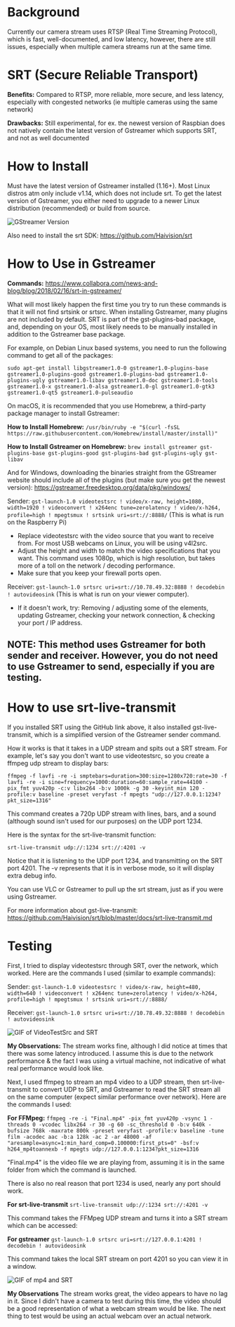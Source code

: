 # Background

Currently our camera stream uses RTSP (Real Time Streaming Protocol), which is fast, well-documented, and low latency, however, there are still issues, especially when multiple camera streams run at the same time. 

# SRT (Secure Reliable Transport)
**Benefits:** Compared to RTSP, more reliable, more secure, and less latency, especially with congested networks (ie multiple cameras using the same network)

**Drawbacks:** Still experimental, for ex. the newest version of Raspbian does not natively contain the latest version of Gstreamer which supports SRT, and not as well documented

# How to Install
Must have the latest version of Gstreamer installed (1.16+). Most Linux distros atm only include v1.14, which does not include srt. To get the latest version of Gstreamer, you either need to upgrade to a newer Linux distribution (recommended) or build from source.

![GStreamer Version](https://i.imgur.com/Wqv1SxY.png)

Also need to install the srt SDK: https://github.com/Haivision/srt

# How to Use in Gstreamer
**Commands:** https://www.collabora.com/news-and-blog/blog/2018/02/16/srt-in-gstreamer/

What will most likely happen the first time you try to run these commands is that it will not find srtsink or srtsrc. When installing Gstreamer, many plugins are not included by default. SRT is part of the gst-plugins-bad package, and, depending on your OS, most likely needs to be manually installed in addition to the Gstreamer base package.

For example, on Debian Linux based systems, you need to run the following command to get all of the packages:

`sudo apt-get install libgstreamer1.0-0 gstreamer1.0-plugins-base gstreamer1.0-plugins-good gstreamer1.0-plugins-bad gstreamer1.0-plugins-ugly gstreamer1.0-libav gstreamer1.0-doc gstreamer1.0-tools gstreamer1.0-x gstreamer1.0-alsa gstreamer1.0-gl gstreamer1.0-gtk3 gstreamer1.0-qt5 gstreamer1.0-pulseaudio`

On macOS, it is recommended that you use Homebrew, a third-party package manager to install Gstreamer:

**How to Install Homebrew:** `/usr/bin/ruby -e "$(curl -fsSL https://raw.githubusercontent.com/Homebrew/install/master/install)"`

**How to Install Gstreamer on Homebrew:** `brew install gstreamer gst-plugins-base gst-plugins-good gst-plugins-bad gst-plugins-ugly gst-libav`

And for Windows, downloading the binaries straight from the GStreamer website should include all of the plugins (but make sure you get the newest version): https://gstreamer.freedesktop.org/data/pkg/windows/ 

Sender: `gst-launch-1.0 videotestsrc ! video/x-raw, height=1080, width=1920 ! videoconvert ! x264enc tune=zerolatency ! video/x-h264, profile=high ! mpegtsmux ! srtsink uri=srt://:8888/` (This is what is run on the Raspberry Pi)

* Replace videotestsrc with the video source that you want to receive from. For most USB webcams on Linux, you will be using v4l2src.
* Adjust the height and width to match the video specifications that you want. This command uses 1080p, which is high resolution, but takes more of a toll on the network / decoding performance.
* Make sure that you keep your firewall ports open.

Receiver: `gst-launch-1.0 srtsrc uri=srt://10.78.49.32:8888 ! decodebin ! autovideosink` (This is what is run on your viewer computer).

* If it doesn't work, try: Removing / adjusting some of the elements, updating Gstreamer, checking your network connection, & checking your port / IP address.

## NOTE: This method uses Gstreamer for **both** sender and receiver. However, you do not need to use Gstreamer to send, especially if you are testing.

# How to use srt-live-transmit
If you installed SRT using the GitHub link above, it also installed gst-live-transmit, which is a simplified version of the Gstreamer sender command.

How it works is that it takes in a UDP stream and spits out a SRT stream. For example, let's say you don't want to use videotestsrc, so you create a ffmpeg udp stream to display bars:

`ffmpeg -f lavfi -re -i smptebars=duration=300:size=1280x720:rate=30 -f lavfi -re -i sine=frequency=1000:duration=60:sample_rate=44100 -pix_fmt yuv420p -c:v libx264 -b:v 1000k -g 30 -keyint_min 120 -profile:v baseline -preset veryfast -f mpegts "udp://127.0.0.1:1234?pkt_size=1316"`

This command creates a 720p UDP stream with lines, bars, and a sound (although sound isn't used for our purposes) on the UDP port 1234.

Here is the syntax for the srt-live-transmit function:

`srt-live-transmit udp://:1234 srt://:4201 -v`

Notice that it is listening to the UDP port 1234, and transmitting on the SRT port 4201. The -v represents that it is in verbose mode, so it will display extra debug info.

You can use VLC or Gstreamer to pull up the srt stream, just as if you were using Gstreamer.

For more information about gst-live-transmit: https://github.com/Haivision/srt/blob/master/docs/srt-live-transmit.md

# Testing 
First, I tried to display videotestsrc through SRT, over the network, which worked. Here are the commands I used (similar to example commands):

Sender: `gst-launch-1.0 videotestsrc ! video/x-raw, height=480, width=640 ! videoconvert ! x264enc tune=zerolatency ! video/x-h264, profile=high ! mpegtsmux ! srtsink uri=srt://:8888/`

Receiver: `gst-launch-1.0 srtsrc uri=srt://10.78.49.32:8888 ! decodebin ! autovideosink`

![GIF of VideoTestSrc and SRT](https://i.imgur.com/ef0PDpn.gif)

**My Observations:** The stream works fine, although I did notice at times that there was some latency introduced. I assume this is due to the network performance & the fact I was using a virtual machine, not indicative of what real performance would look like.

Next, I used ffmpeg to stream an mp4 video to a UDP stream, then srt-live-transmit to convert UDP to SRT, and Gstreamer to read the SRT stream all on the same computer (expect similar performance over network). Here are the commands I used:

**For FFMpeg:** `ffmpeg -re -i "Final.mp4" -pix_fmt yuv420p -vsync 1 -threads 0 -vcodec libx264 -r 30 -g 60 -sc_threshold 0 -b:v 640k -bufsize 768k -maxrate 800k -preset veryfast -profile:v baseline -tune film -acodec aac -b:a 128k -ac 2 -ar 48000 -af "aresample=async=1:min_hard_comp=0.100000:first_pts=0" -bsf:v h264_mp4toannexb -f mpegts udp://127.0.0.1:1234?pkt_size=1316`

"Final.mp4" is the video file we are playing from, assuming it is in the same folder from which the command is launched.

There is also no real reason that port 1234 is used, nearly any port should work.

**For srt-live-transmit**  `srt-live-transmit udp://:1234 srt://:4201 -v`

This command takes the FFMpeg UDP stream and turns it into a SRT stream which can be accessed:

**For gstreamer** `gst-launch-1.0 srtsrc uri=srt://127.0.0.1:4201 ! decodebin ! autovideosink`

This command takes the local SRT stream on port 4201 so you can view it in a window.

![GIF of mp4 and SRT](https://i.imgur.com/t3KqH43.gif)

**My Observations** The stream works great, the video appears to have no lag in it. Since I didn't have a camera to test during this time, the video should be a good representation of what a webcam stream would be like. The next thing to test would be using an actual webcam over an actual network. 






